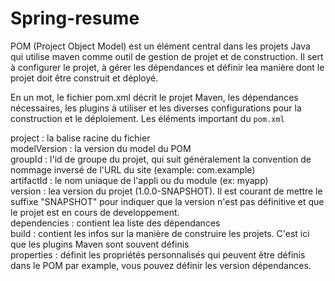 # Spring-resume

POM (Project Object Model) est un élément central dans les projets Java qui utilise maven comme outil de gestion de projet et de construction. Il sert à configurer le projet, à gérer les dépendances et définir lea manière dont le projet doit être construit et déployé. 

En un mot, le fichier pom.xml décrit le projet Maven, les dépendances nécessaires, les plugins à utiliser et les diverses configurations pour la construction et le déploiement.
Les éléments important du ``pom.xml``

project : la balise racine du fichier <br>
modelVersion : la version du model du POM <br>
groupId : l'id de groupe du projet, qui suit généralement la convention de nommage inversé de l'URL du site (example: com.example) <br>
artifactId : le nom uniaque de l'appli ou du module (ex: myapp) <br>
version : lea version du projet (1.0.0-SNAPSHOT). Il est courant de mettre le suffixe "SNAPSHOT" pour indiquer que la version n'est pas définitive et que le projet est en cours de developpement. <br>
dependencies : contient lea liste des dépendances  <br>
build : contient les infos sur la manière de construire les projets. C'est ici que les plugins Maven sont souvent définis <br>
properties : définit les propriétés personnalisés qui peuvent être définis dans le POM par example, vous pouvez définir les version dépendances. <br>
